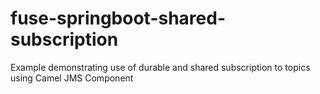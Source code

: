 # fuse-springboot-shared-subscription

Example demonstrating use of durable and shared subscription to topics
using Camel JMS Component